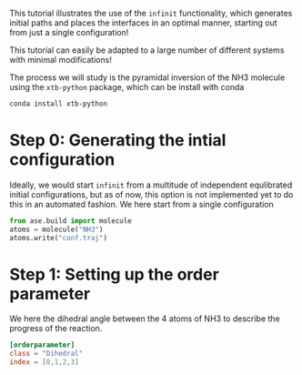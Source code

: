 This tutorial illustrates the use of the `infinit` functionality, which generates initial paths and places the interfaces in an optimal manner, starting out from just a single configuration!

This tutorial can easily be adapted to a large number of different systems with minimal modifications!

The process we will study is the pyramidal inversion of the NH3 molecule using the `xtb-python` package, which can be install with conda

```bash
conda install xtb-python
```

# Step 0: Generating the intial configuration
Ideally, we would start `infinit` from a multitude of independent equlibrated initial configurations, but as of now, this option is not implemented yet to do this in an automated fashion. We here start from a single configuration

```python
from ase.build import molecule
atoms = molecule("NH3")
atoms.write("conf.traj")
```

# Step 1: Setting up the order parameter
We here the dihedral angle between the 4 atoms of NH3 to describe the progress of the reaction.

```toml
[orderparameter]
class = "Dihedral"
index = [0,1,2,3]
```
